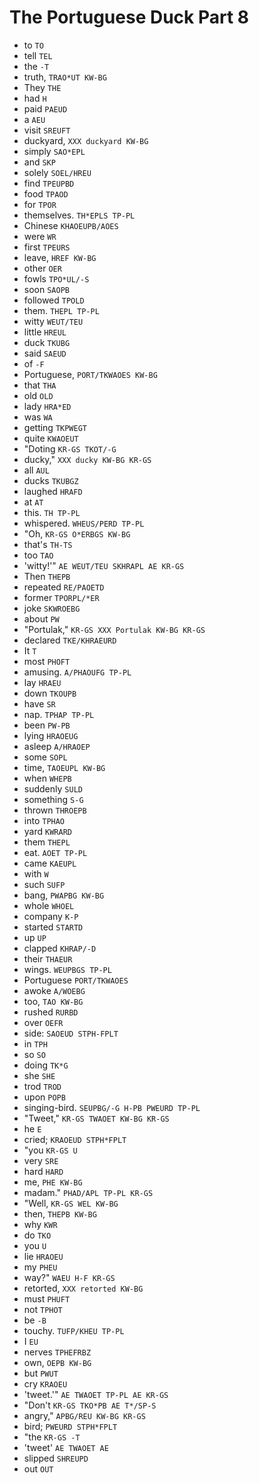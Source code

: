 # The Portuguese Duck Part 8

* to `TO`
* tell `TEL`
* the `-T`
* truth, `TRAO*UT KW-BG`
* They `THE`
* had `H`
* paid `PAEUD`
* a `AEU`
* visit `SREUFT`
* duckyard, `XXX duckyard KW-BG`
* simply `SAO*EPL`
* and `SKP`
* solely `SOEL/HREU`
* find `TPEUPBD`
* food `TPAOD`
* for `TPOR`
* themselves. `TH*EPLS TP-PL`
* Chinese `KHAOEUPB/AOES`
* were `WR`
* first `TPEURS`
* leave, `HREF KW-BG`
* other `OER`
* fowls `TPO*UL/-S`
* soon `SAOPB`
* followed `TPOLD`
* them. `THEPL TP-PL`
* witty `WEUT/TEU`
* little `HREUL`
* duck `TKUBG`
* said `SAEUD`
* of `-F`
* Portuguese, `PORT/TKWAOES KW-BG`
* that `THA`
* old `OLD`
* lady `HRA*ED`
* was `WA`
* getting `TKPWEGT`
* quite `KWAOEUT`
* "Doting `KR-GS TKOT/-G`
* ducky," `XXX ducky KW-BG KR-GS`
* all `AUL`
* ducks `TKUBGZ`
* laughed `HRAFD`
* at `AT`
* this. `TH TP-PL`
* whispered. `WHEUS/PERD TP-PL`
* "Oh, `KR-GS O*ERBGS KW-BG`
* that's `TH-TS`
* too `TAO`
* 'witty!'" `AE WEUT/TEU SKHRAPL AE KR-GS`
* Then `THEPB`
* repeated `RE/PAOETD`
* former `TPORPL/*ER`
* joke `SKWROEBG`
* about `PW`
* "Portulak," `KR-GS XXX Portulak KW-BG KR-GS`
* declared `TKE/KHRAEURD`
* It `T`
* most `PHOFT`
* amusing. `A/PHAOUFG TP-PL`
* lay `HRAEU`
* down `TKOUPB`
* have `SR`
* nap. `TPHAP TP-PL`
* been `PW-PB`
* lying `HRAOEUG`
* asleep `A/HRAOEP`
* some `SOPL`
* time, `TAOEUPL KW-BG`
* when `WHEPB`
* suddenly `SULD`
* something `S-G`
* thrown `THROEPB`
* into `TPHAO`
* yard `KWRARD`
* them `THEPL`
* eat. `AOET TP-PL`
* came `KAEUPL`
* with `W`
* such `SUFP`
* bang, `PWAPBG KW-BG`
* whole `WHOEL`
* company `K-P`
* started `STARTD`
* up `UP`
* clapped `KHRAP/-D`
* their `THAEUR`
* wings. `WEUPBGS TP-PL`
* Portuguese `PORT/TKWAOES`
* awoke `A/WOEBG`
* too, `TAO KW-BG`
* rushed `RURBD`
* over `OEFR`
* side: `SAOEUD STPH-FPLT`
* in `TPH`
* so `SO`
* doing `TK*G`
* she `SHE`
* trod `TROD`
* upon `POPB`
* singing-bird. `SEUPBG/-G H-PB PWEURD TP-PL`
* "Tweet," `KR-GS TWAOET KW-BG KR-GS`
* he `E`
* cried; `KRAOEUD STPH*FPLT`
* "you `KR-GS U`
* very `SRE`
* hard `HARD`
* me, `PHE KW-BG`
* madam." `PHAD/APL TP-PL KR-GS`
* "Well, `KR-GS WEL KW-BG`
* then, `THEPB KW-BG`
* why `KWR`
* do `TKO`
* you `U`
* lie `HRAOEU`
* my `PHEU`
* way?" `WAEU H-F KR-GS`
* retorted, `XXX retorted KW-BG`
* must `PHUFT`
* not `TPHOT`
* be `-B`
* touchy. `TUFP/KHEU TP-PL`
* I `EU`
* nerves `TPHEFRBZ`
* own, `OEPB KW-BG`
* but `PWUT`
* cry `KRAOEU`
* 'tweet.'" `AE TWAOET TP-PL AE KR-GS`
* "Don't `KR-GS TKO*PB AE T*/SP-S`
* angry," `APBG/REU KW-BG KR-GS`
* bird; `PWEURD STPH*FPLT`
* "the `KR-GS -T`
* 'tweet' `AE TWAOET AE`
* slipped `SHREUPD`
* out `OUT`
